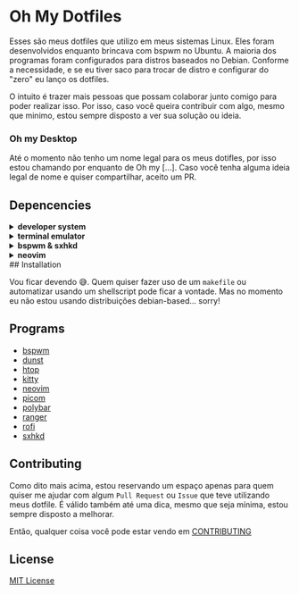 # Oh My Dotfiles

Esses são meus dotfiles que utilizo em meus sistemas Linux. Eles foram desenvolvidos enquanto brincava com bspwm no Ubuntu. A maioria dos programas foram configurados para distros baseados no Debian. Conforme a necessidade, e se eu tiver saco para trocar de distro e configurar do "zero" eu lanço os dotfiles.

O intuito é trazer mais pessoas que possam colaborar junto comigo para poder realizar isso. Por isso, caso você queira contribuir com algo, mesmo que minimo, estou sempre disposto a ver sua solução ou ideia.

### Oh my Desktop

Até o momento não tenho um nome legal para os meus dotifles, por isso estou chamando por enquanto de Oh my [...]. Caso você tenha alguma ideia legal de nome e quiser compartilhar, aceito um PR.
## Depencencies

<details>
  <summary><strong>developer system</strong></summary>
  <ul>
    <li><a href="https://packages.debian.org/en/sid/build-essential">build essential</a></li>
    <li><a href="https://git-scm.com">git</a></li>
    <li><a href="https://packages.ubuntu.com/bionic/admin/software-properties-common">software-properties-common</a></li>
    <li><a href="https://curl.se">curl</a></li>
    <li><a href="https://github.com/jay/wget">wget</a></li>
    <li><a href="https://github.com/astrand/xclip">xclip</a></li>
    <li><a href="https://github.com/naelstrof/maim">maim</a></li>
    <li><a href="https://github.com/astrand/xclip">xclip</a></li>
    <li><a href="https://packages.debian.org/en/sid/libssl-dev">libssl-dev</a></li>
    <li><a href="https://www.docker.com">docker</a></li>
    <li><a href="https://imagemagick.org/index.php">imagemagick</a></li>
    <li><a href="https://packages.debian.org/buster/libmagickwand-dev">libmagickwand-dev</a></li>
    <li><a href="https://asdf-vm.com">asdf</a></li>
    <li><a href="https://github.com/openjdk/jdk">default-jdk</a></li>
    <li><a href="https://insomnia.rest/download">insomnia</a></li>
    <li><a href="https://www.beekeeperstudio.io">beekeeperstudio</a></li>
  </ul>
</details>

<details>
  <summary><strong>terminal emulator</strong></summary>
  <ul>
    <li><a href="https://ohmyz.sh">zsh</a></li>
    <li><a href="https://ohmyz.sh">oh my zsh</a></li>
    <li><a href="https://www.nerdfonts.com">nerd fonts</a></li>
    <li><a href="https://zaiste.net/posts/shell-commands-rust/">alternatives output written in rust</a></li>
    <li><a href="https://github.com/rupa/z">z</a></li>
    <li><a href="https://github.com/google/zx">zx</a></li>
    <li><a href="https://github.com/seebye/ueberzug">ranger preview image</a></li>
    <li><a href="https://github.com/mwh/dragon">ranger drag n' drop</a></li>
    <li><a href="https://www.hwinfo.com/download/">hwinfo</a></li>
    <li><a href="https://github.com/AlphaLawless/scripts">some scripts</a></li>
    <li><a href="https://github.com/xorg62/tty-clock">tty clock</a></li>
  </ul>
</details>

<details>
  <summary><strong>bspwm & sxhkd</strong></summary>
   <ul>
    <li><a href="https://forums.debian.net//viewtopic.php?f=16&t=127708">Install for Debian-based</a></li>
    <li><a href="https://github.com/adi1090x/polybar-themes">Polybar Themes</a></li>
    <li><a href="https://github.com/adi1090x/rofi">rofi themes</a></li>
    <li><a href="https://wiki.archlinux.org/title/unclutter">unclutter</a></li>
  </ul>
</details>

<details>
  <summary><strong>neovim</strong></summary>
    <ul>
    <li><a href="https://www.lunarvim.org">lunarvim</a></li>
    <li><a href="https://github.com/NvChad/NvChad">nvchad</a></li>
    <li><a href="https://spacevim.org">spacevim</a></li>
    <li><a href="https://github.com/junegunn/vim-plug">plug vim</a></li>
    <li><a href="https://github.com/prabirshrestha/vim-lsp">vim lsp</a></li>
    <li><a href="https://github.com/neoclide/coc.nvim">coc vim</a></li>
    <li><a href="https://github.com/preservim/nerdcommenter">nerdcommenter</a</li>
    <li><a href="https://github.com/preservim/nerdtree">nerdtree</a></li>
    <li><a href="https://github.com/alvan/vim-closetag">vim close tags</a</li>
    <li><a href="https://github.com/kien/ctrlp.vim">vim ctrl p</a></li>
    <li><a href="https://github.com/ryanoasis/vim-devicons">vim devicons</a></li>
    <li><a href="https://github.com/sheerun/vim-polyglot">vim polyglot</a></li>
    <li><a href="https://github.com/vim-airline/vim-airline">vim airline</a></li>
    <li><a href="https://github.com/tpope/vim-fugitive">vim fugitive</a></li>
    <li><a href="https://github.com/mhinz/vim-signify">vim signify</a></li>
    <li><a href="https://github.com/tpope/vim-rhubarb">vim rhubarb</a></li>
    <li><a href="https://github.com/mhinz/vim-startify">vim startify</a></li>
    <li><a href="https://github.com/airblade/vim-rooter">vim rooter</a></li>
    <li><a href="https://github.com/easymotion/vim-easymotion">vim easemotion</a></li>
    <li><a href="https://github.com/Yggdroot/indentLine">indentline</a></li>
  </ul>
</details>
## Installation

Vou ficar devendo 😅. Quem quiser fazer uso de um `makefile` ou automatizar usando um shellscript pode ficar a vontade. Mas no momento eu não estou usando distribuições debian-based... sorry!

## Programs

- [bspwm](https://github.com/baskerville/bspwm)
- [dunst](https://github.com/dunst-project/dunst)
- [htop](https://htop.dev)
- [kitty](https://github.com/kovidgoyal/kitty)
- [neovim](https://neovim.io)
- [picom](https://github.com/yshui/picom)
- [polybar](https://github.com/polybar/polybar)
- [ranger](https://github.com/ranger/ranger)
- [rofi](https://github.com/davatorium/rofi)
- [sxhkd](https://github.com/baskerville/sxhkd)

## Contributing

Como dito mais acima, estou reservando um espaço apenas para quem quiser me ajudar com algum `Pull Request` ou `Issue` que teve utilizando meus dotfile. É válido também até uma dica, mesmo que seja mínima, estou sempre disposto a melhorar.

Então, qualquer coisa você pode estar vendo em [CONTRIBUTING](./CONTRIBUTING.md)

## License

[MIT License](./LICENSE)
